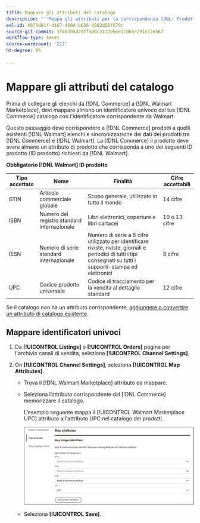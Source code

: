 ```yaml
---
title: Mappare gli attributi del catalogo
description: '''Mappa gli attributi per la corrispondenza [DNL! Prodotti Commerce a quelli esistenti [!DNL Walmart Marketplace] elenchi e sincronizzazione dei dati tra [!DNL Channel Manager] e [!DNL Walmart]."'
exl-id: 6678d81f-d167-460d-b656-d082d56f670c
source-git-commit: 3f6039ad78ff500c31129bee12d65e291e226567
workflow-type: tm+mt
source-wordcount: '217'
ht-degree: 0%

---
```


# Mappare gli attributi del catalogo

Prima di collegare gli elenchi da [!DNL Commerce] a [!DNL Walmart Marketplace], devi mappare almeno un identificatore univoco dal tuo [!DNL Commerce] catalogo con l&#39;identificatore corrispondente da Walmart.

Questo passaggio deve corrispondere a [!DNL Commerce] prodotti a quelli esistenti [!DNL Walmart] elenchi e sincronizzazione dei dati dei prodotti tra [!DNL Commerce] e [!DNL Walmart]. La [!DNL Commerce] il prodotto deve avere almeno un attributo di prodotto che corrisponda a uno dei seguenti ID prodotto (ID prodotto) richiesti da [!DNL Walmart].

**Obbligatorio [!DNL Walmart] ID prodotto**

| **Tipo accettato** | **Nome** | **Finalità** | **Cifre accettabili** |
|-------------------|--------------------------------------|--------------------------------------------------------------------------------------------------------------------------------------------------|-----------------------|
| GTIN | Articolo commerciale globale | Scopo generale, utilizzato in tutto il mondo | 14 cifre |
| ISBN | Numero del registro standard internazionale | Libri elettronici, coperture e libri cartacei | 10 o 13 cifre |
| ISSN | Numero di serie standard internazionale | Numero di serie a 8 cifre utilizzato per identificare riviste, riviste, giornali e periodici di tutti i tipi consegnati su tutti i supporti-stampa ed elettronici | 8 cifre |
| UPC | Codice prodotto universale | Codice di tracciamento per la vendita al dettaglio standard | 12 cifre |

Se il catalogo non ha un attributo corrispondente, [aggiungere o convertire un attributo di catalogo esistente](https://docs.magento.com/user-guide/catalog/product-attributes.html).

## Mappare identificatori univoci

1. Da **[!UICONTROL Listings]** o **[!UICONTROL Orders]** pagina per l&#39;archivio canali di vendita, seleziona **[!UICONTROL Channel Settings]**.

1. On **[!UICONTROL Channel Settings]**, seleziona **[!UICONTROL Map Attributes]**.

   - Trova il [!DNL Walmart Marketplace] attributo da mappare.

   - Seleziona l’attributo corrispondente dal [!DNL Commerce] memorizzare il catalogo.

      L’esempio seguente mappa il [!UICONTROL Walmart Marketplace UPC] attributo all&#39;attributo UPC nel catalogo dei prodotti.

      ![Mappatura attributi per i criteri di corrispondenza dei prodotti](assets/products-map-attributes-for-match.png)

   - Seleziona **[!UICONTROL Save]**.


